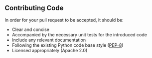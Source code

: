 ## Contributing Code
In order for your pull request to be accepted, it should be:
* Clear and concise
* Accompanied by the necessary unit tests for the introduced code
* Include any relevant documentation
* Following the existing Python code base style ([PEP-8](https://www.python.org/dev/peps/pep-0008/))
* Licensed appropriately (Apache 2.0)